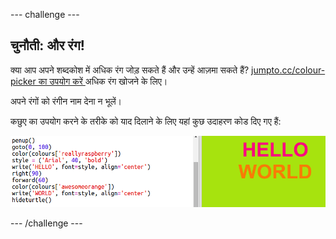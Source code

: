 --- challenge ---

## चुनौती: और रंग!

क्या आप अपने शब्दकोश में अधिक रंग जोड़ सकते हैं और उन्हें आज़मा सकते हैं? <a href="http://jumpto.cc/colour-picker" target="_blank"> jumpto.cc/colour-picker का उपयोग करें </a> अधिक रंग खोजने के लिए।

अपने रंगों को रंगीन नाम देना न भूलें।

कछुए का उपयोग करने के तरीके को याद दिलाने के लिए यहां कुछ उदाहरण कोड दिए गए हैं:

![स्क्रीनशॉट](images/colourful-challenge1.png)

--- /challenge ---